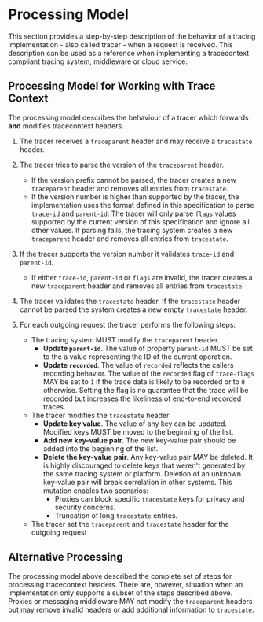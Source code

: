 # Processing Model

This section provides a step-by-step description of the behavior of a tracing implementation - also called tracer -  when a request is received. This description can be used as a reference when implementing a tracecontext compliant tracing system, middleware or cloud service.

## Processing Model for Working with Trace Context

The processing model describes the behaviour of a tracer which forwards **and** modifies
tracecontext headers.

1. The tracer receives a `traceparent` header and may receive a `tracestate` header.
2. The tracer tries to parse the version of the `traceparent` header.
   - If the version prefix cannot be parsed, the tracer creates a new `traceparent`
     header and removes all entries from `tracestate`.
   - If the version number is higher than supported by the tracer,
  the implementation uses the format defined in this specification to parse
  `trace-id` and `parent-id`. The tracer will only parse `flags` values
  supported by the current version of this specification and ignore all other
  values. If parsing fails, the tracing system creates a new `traceparent` header
  and removes all entries from `tracestate`.

3. If the tracer supports the version number it validates `trace-id`
and `parent-id`.
   - If either `trace-id`, `parent-id` or `flags`  are invalid,  the tracer
   creates a new `traceparent` header and removes all entries from `tracestate`.

4. The tracer validates the `tracestate` header. If the `tracestate` header cannot be parsed the system creates a new empty `tracestate` header.

5. For each outgoing request the tracer performs the following steps:

   - The tracing system MUST modify the `traceparent` header.
        - **Update `parent-id`**. The value of property `parent-id` MUST be set to        the a value representing the ID of the current operation.
        -  **Update `recorded`**. The value of `recorded` reflects the callers
            recording behavior. The value of the `recorded` flag of `trace-flags`
            MAY be set to `1` if the trace data is likely to be recorded or to `0` otherwise. Setting the flag is no guarantee that the trace will be recorded but increases the likeliness of end-to-end recorded traces.
    - The tracer modifies the `tracestate` header
        - **Update key value**. The value of any key can be updated. Modified keys
        MUST be moved to the beginning of the list. 
        - **Add new key-value pair**. The new key-value pair should be added into
        the beginning of the list.
        - **Delete the key-value pair**. Any key-value pair MAY be deleted. It is
        highly discouraged to delete keys that weren't generated by the same tracing
        system or platform. Deletion of an unknown key-value pair will break
        correlation in other systems. This mutation enables two scenarios:
            - Proxies can block specific `tracestate` keys for privacy and security
            concerns.
            - Truncation of long `tracestate` entries.
    - The tracer set the `traceparent` and `tracestate` header for the outgoing request


## Alternative Processing

The processing model above described the complete set of steps for processing tracecontext headers. There are, however, situation when an implementation only supports a subset of the steps described above. Proxies or messaging middleware MAY not modify the `traceparent` headers but may remove invalid headers or add additional information to `tracestate`. 
